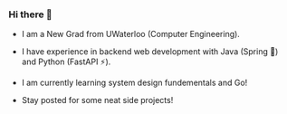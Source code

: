 ### Hi there 👋
- I am a New Grad from UWaterloo (Computer Engineering).
- I have experience in backend web development with Java (Spring 🫘) and Python (FastAPI ⚡️).
- I am currently learning system design fundementals and Go!

     
- Stay posted for some neat side projects!
<!--
**jry0/jry0** is a ✨ _special_ ✨ repository because its `README.md` (this file) appears on your GitHub profile.

Here are some ideas to get you started:

- 🔭 I’m currently working on ...
- 🌱 I’m currently learning ...
- 👯 I’m looking to collaborate on ...
- 🤔 I’m looking for help with ...
- 💬 Ask me about ...
- 📫 How to reach me: ...
- 😄 Pronouns: ...
- ⚡ Fun fact: ...
-->
